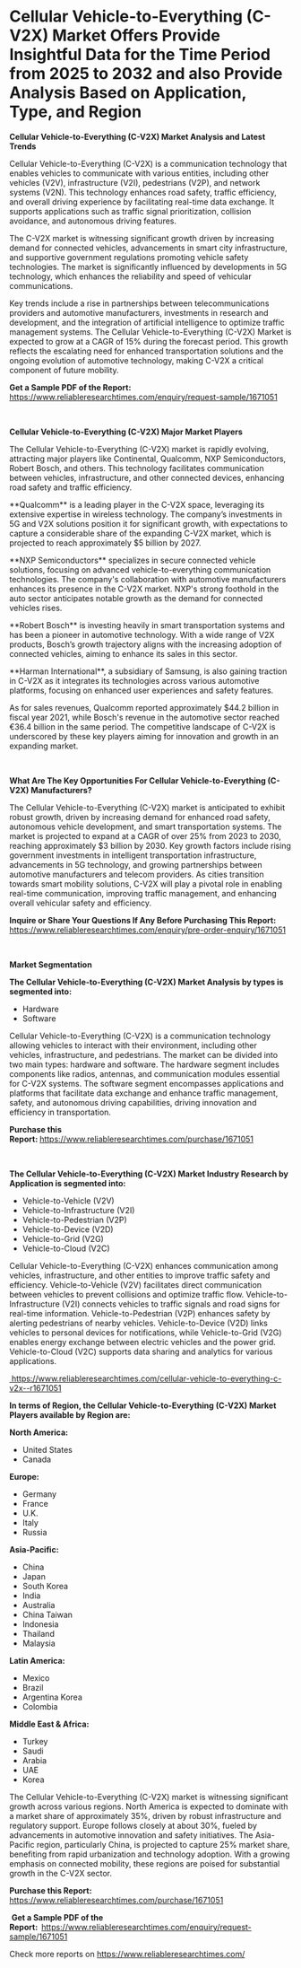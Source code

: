 <p><h1>Cellular Vehicle-to-Everything (C-V2X) Market Offers Provide Insightful Data for the Time Period from 2025 to 2032 and also Provide Analysis Based on Application, Type, and Region</h1></p><p><strong>Cellular Vehicle-to-Everything (C-V2X) Market Analysis and Latest Trends</strong></p>
<p><p>Cellular Vehicle-to-Everything (C-V2X) is a communication technology that enables vehicles to communicate with various entities, including other vehicles (V2V), infrastructure (V2I), pedestrians (V2P), and network systems (V2N). This technology enhances road safety, traffic efficiency, and overall driving experience by facilitating real-time data exchange. It supports applications such as traffic signal prioritization, collision avoidance, and autonomous driving features.</p><p>The C-V2X market is witnessing significant growth driven by increasing demand for connected vehicles, advancements in smart city infrastructure, and supportive government regulations promoting vehicle safety technologies. The market is significantly influenced by developments in 5G technology, which enhances the reliability and speed of vehicular communications.</p><p>Key trends include a rise in partnerships between telecommunications providers and automotive manufacturers, investments in research and development, and the integration of artificial intelligence to optimize traffic management systems. The Cellular Vehicle-to-Everything (C-V2X) Market is expected to grow at a CAGR of 15% during the forecast period. This growth reflects the escalating need for enhanced transportation solutions and the ongoing evolution of automotive technology, making C-V2X a critical component of future mobility.</p></p>
<p><strong>Get a Sample PDF of the Report:&nbsp;</strong> <a href="https://www.reliableresearchtimes.com/enquiry/request-sample/1671051?utm_campaign=3548&utm_medium=2&utm_source=Github&utm_content=ia&utm_term=25032025&utm_id=cellular-vehicle-to-everything-c-v2x">https://www.reliableresearchtimes.com/enquiry/request-sample/1671051</a></p>
<p>&nbsp;</p>
<p><strong>Cellular Vehicle-to-Everything (C-V2X) Major Market Players</strong></p>
<p><p>The Cellular Vehicle-to-Everything (C-V2X) market is rapidly evolving, attracting major players like Continental, Qualcomm, NXP Semiconductors, Robert Bosch, and others. This technology facilitates communication between vehicles, infrastructure, and other connected devices, enhancing road safety and traffic efficiency.</p><p>**Qualcomm** is a leading player in the C-V2X space, leveraging its extensive expertise in wireless technology. The company’s investments in 5G and V2X solutions position it for significant growth, with expectations to capture a considerable share of the expanding C-V2X market, which is projected to reach approximately $5 billion by 2027.</p><p>**NXP Semiconductors** specializes in secure connected vehicle solutions, focusing on advanced vehicle-to-everything communication technologies. The company's collaboration with automotive manufacturers enhances its presence in the C-V2X market. NXP's strong foothold in the auto sector anticipates notable growth as the demand for connected vehicles rises.</p><p>**Robert Bosch** is investing heavily in smart transportation systems and has been a pioneer in automotive technology. With a wide range of V2X products, Bosch’s growth trajectory aligns with the increasing adoption of connected vehicles, aiming to enhance its sales in this sector.</p><p>**Harman International**, a subsidiary of Samsung, is also gaining traction in C-V2X as it integrates its technologies across various automotive platforms, focusing on enhanced user experiences and safety features.</p><p>As for sales revenues, Qualcomm reported approximately $44.2 billion in fiscal year 2021, while Bosch's revenue in the automotive sector reached €36.4 billion in the same period. The competitive landscape of C-V2X is underscored by these key players aiming for innovation and growth in an expanding market.</p></p>
<p>&nbsp;</p>
<p><strong>What Are The Key Opportunities For Cellular Vehicle-to-Everything (C-V2X) Manufacturers?</strong></p>
<p><p>The Cellular Vehicle-to-Everything (C-V2X) market is anticipated to exhibit robust growth, driven by increasing demand for enhanced road safety, autonomous vehicle development, and smart transportation systems. The market is projected to expand at a CAGR of over 25% from 2023 to 2030, reaching approximately $3 billion by 2030. Key growth factors include rising government investments in intelligent transportation infrastructure, advancements in 5G technology, and growing partnerships between automotive manufacturers and telecom providers. As cities transition towards smart mobility solutions, C-V2X will play a pivotal role in enabling real-time communication, improving traffic management, and enhancing overall vehicular safety and efficiency.</p></p>
<p><strong>Inquire or Share Your Questions If Any Before Purchasing This Report:</strong> <a href="https://www.reliableresearchtimes.com/enquiry/pre-order-enquiry/1671051?utm_campaign=3548&utm_medium=2&utm_source=Github&utm_content=ia&utm_term=25032025&utm_id=cellular-vehicle-to-everything-c-v2x">https://www.reliableresearchtimes.com/enquiry/pre-order-enquiry/1671051</a></p>
<p>&nbsp;</p>
<p><strong>Market Segmentation</strong></p>
<p><strong>The Cellular Vehicle-to-Everything (C-V2X) Market Analysis by types is segmented into:</strong></p>
<p><ul><li>Hardware</li><li>Software</li></ul></p>
<p><p>Cellular Vehicle-to-Everything (C-V2X) is a communication technology allowing vehicles to interact with their environment, including other vehicles, infrastructure, and pedestrians. The market can be divided into two main types: hardware and software. The hardware segment includes components like radios, antennas, and communication modules essential for C-V2X systems. The software segment encompasses applications and platforms that facilitate data exchange and enhance traffic management, safety, and autonomous driving capabilities, driving innovation and efficiency in transportation.</p></p>
<p><strong>Purchase this Report:&nbsp;</strong><a href="https://www.reliableresearchtimes.com/purchase/1671051?utm_campaign=3548&utm_medium=2&utm_source=Github&utm_content=ia&utm_term=25032025&utm_id=cellular-vehicle-to-everything-c-v2x">https://www.reliableresearchtimes.com/purchase/1671051</a></p>
<p>&nbsp;</p>
<p><strong>The Cellular Vehicle-to-Everything (C-V2X) Market Industry Research by Application is segmented into:</strong></p>
<p><ul><li>Vehicle-to-Vehicle (V2V)</li><li>Vehicle-to-Infrastructure (V2I)</li><li>Vehicle-to-Pedestrian (V2P)</li><li>Vehicle-to-Device (V2D)</li><li>Vehicle-to-Grid (V2G)</li><li>Vehicle-to-Cloud (V2C)</li></ul></p>
<p><p>Cellular Vehicle-to-Everything (C-V2X) enhances communication among vehicles, infrastructure, and other entities to improve traffic safety and efficiency. Vehicle-to-Vehicle (V2V) facilitates direct communication between vehicles to prevent collisions and optimize traffic flow. Vehicle-to-Infrastructure (V2I) connects vehicles to traffic signals and road signs for real-time information. Vehicle-to-Pedestrian (V2P) enhances safety by alerting pedestrians of nearby vehicles. Vehicle-to-Device (V2D) links vehicles to personal devices for notifications, while Vehicle-to-Grid (V2G) enables energy exchange between electric vehicles and the power grid. Vehicle-to-Cloud (V2C) supports data sharing and analytics for various applications.</p></p>
<p><a href="https://www.reliableresearchtimes.com/cellular-vehicle-to-everything-c-v2x--r1671051?utm_campaign=3548&utm_medium=2&utm_source=Github&utm_content=ia&utm_term=25032025&utm_id=cellular-vehicle-to-everything-c-v2x">&nbsp;https://www.reliableresearchtimes.com/cellular-vehicle-to-everything-c-v2x--r1671051</a></p>
<p><strong>In terms of Region, the Cellular Vehicle-to-Everything (C-V2X) Market Players available by Region are:</strong></p>
<p>
    <p> <strong> North America: </strong>
        <ul>
            <li>United States</li>
            <li>Canada</li>
        </ul>
        </p> 
    <p> <strong> Europe: </strong>
        <ul>
            <li>Germany</li>
            <li>France</li>
            <li>U.K.</li>
            <li>Italy</li>
            <li>Russia</li>
        </ul>
        </p> 
    <p> <strong> Asia-Pacific: </strong>
        <ul>
            <li>China</li>
            <li>Japan</li>
            <li>South Korea</li>
            <li>India</li>
            <li>Australia</li>
            <li>China Taiwan</li>
            <li>Indonesia</li>
            <li>Thailand</li>
            <li>Malaysia</li>
        </ul>
        </p> 
    <p> <strong> Latin America: </strong>
        <ul>
            <li>Mexico</li>
            <li>Brazil</li>
            <li>Argentina Korea</li>
            <li>Colombia</li>
        </ul>
        </p> 
    <p> <strong> Middle East & Africa: </strong>
        <ul>
            <li>Turkey</li>
            <li>Saudi</li>
            <li>Arabia</li>
            <li>UAE</li>
            <li>Korea</li>
        </ul>
    </p>
    </p>
<p><p>The Cellular Vehicle-to-Everything (C-V2X) market is witnessing significant growth across various regions. North America is expected to dominate with a market share of approximately 35%, driven by robust infrastructure and regulatory support. Europe follows closely at about 30%, fueled by advancements in automotive innovation and safety initiatives. The Asia-Pacific region, particularly China, is projected to capture 25% market share, benefiting from rapid urbanization and technology adoption. With a growing emphasis on connected mobility, these regions are poised for substantial growth in the C-V2X sector.</p></p>
<p><strong>Purchase this Report: </strong><a href="https://www.reliableresearchtimes.com/purchase/1671051?utm_campaign=3548&utm_medium=2&utm_source=Github&utm_content=ia&utm_term=25032025&utm_id=cellular-vehicle-to-everything-c-v2x">https://www.reliableresearchtimes.com/purchase/1671051</a></p>
<p>&nbsp;<strong>Get a Sample PDF of the Report:&nbsp;&nbsp;</strong><a href="https://www.reliableresearchtimes.com/enquiry/request-sample/1671051?utm_campaign=3548&utm_medium=2&utm_source=Github&utm_content=ia&utm_term=25032025&utm_id=cellular-vehicle-to-everything-c-v2x">https://www.reliableresearchtimes.com/enquiry/request-sample/1671051</a></p>
<p><strong></strong></p>
<p>Check more reports on <a href="https://www.reliableresearchtimes.com/?utm_campaign=3548&utm_medium=2&utm_source=Github&utm_content=ia&utm_term=25032025&utm_id=cellular-vehicle-to-everything-c-v2x">https://www.reliableresearchtimes.com/</a></p>